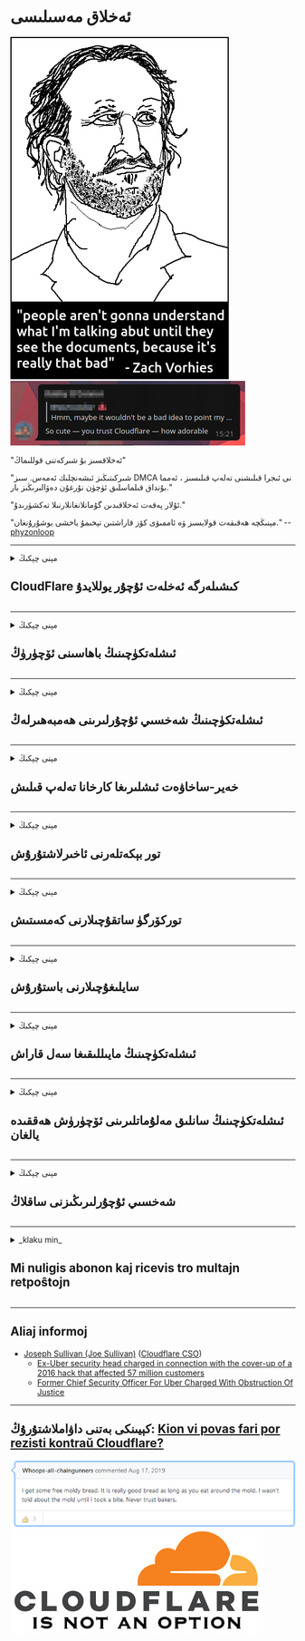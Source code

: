 # ئەخلاق مەسىلىسى

![](../image/itsreallythatbad.jpg)
![](../image/telegram/c81238387627b4bfd3dcd60f56d41626.jpg)

"ئەخلاقسىز بۇ شىركەتنى قوللىماڭ"

"شىركىتىڭىز ئىشەنچلىك ئەمەس. سىز DMCA نى ئىجرا قىلىشنى تەلەپ قىلىسىز ، ئەمما بۇنداق قىلماسلىق ئۈچۈن نۇرغۇن دەۋالىرىڭىز بار."

"ئۇلار پەقەت ئەخلاقىدىن گۇمانلانغانلارنىلا تەكشۈرىدۇ."

"مېنىڭچە ھەقىقەت قولايسىز ۋە ئاممىۋى كۆز قاراشتىن تېخىمۇ ياخشى يوشۇرۇنغان."  -- [phyzonloop](https://twitter.com/phyzonloop)


---


<details>
<summary>مېنى چېكىڭ

## CloudFlare كىشىلەرگە ئەخلەت ئۇچۇر يوللايدۇ
</summary>


Cloudflare Cloudflare بولمىغان ئىشلەتكۈچىلەرگە ئەخلەت خەت ئەۋەتىدۇ.

- پەقەت تاللىغان ئابونتلارغا ئېلېكترونلۇق خەت ئەۋەتىڭ
- ئىشلەتكۈچى «توختا» دېسە ، ئاندىن ئېلېكترونلۇق خەت ئەۋەتىشنى توختىتىڭ

بۇ ئاددىي. ئەمما Cloudflare بۇنىڭغا پەرۋا قىلمايدۇ.
Cloudflare نىڭ ئېيتىشىچە ، ئۇلارنىڭ مۇلازىمىتىنى ئىشلىتىپ بارلىق ئەخلەت خەت ساندۇقى ياكى ھۇجۇم قىلغۇچىلارنى توسىيالايدىكەن.
Cloudflare نى ئاكتىپلىماي تۇرۇپ قانداق قىلىپ Cloudflare نى توختىتالايمىز؟


| 🖼 | 🖼 |
| --- | --- |
| ![](../image/cfspam01.jpg) | ![](../image/cfspam03.jpg) |
| ![](../image/cfspam02.jpg) | ![](../image/cfspambrittany.jpg)<br>![](../image/cfspamtwtr.jpg) |

</details>

---

<details>
<summary>مېنى چېكىڭ

## ئىشلەتكۈچىنىڭ باھاسىنى ئۆچۈرۈڭ
</summary>


Cloudflare سېنزور سەلبىي باھا.
ئەگەر سىز Twitter دا Cloudflare غا قارشى تېكىستنى يوللىسىڭىز ، Cloudflare خىزمەتچىسىدىن «ياق ، ئۇ ئەمەس» دېگەن ئۇچۇر بىلەن جاۋابقا ئېرىشىش پۇرسىتىڭىز بار.
ئەگەر سىز ھەر قانداق بىر تەكشۈرۈش تور بېتىگە سەلبىي باھا يوللىسىڭىز ، ئۇلار ئۇنى تەكشۈرمەكچى بولىدۇ.


| 🖼 | 🖼 |
| --- | --- |
| ![](../image/cfcenrev_01.jpg)<br>![](../image/cfcenrev_02.jpg) | ![](../image/cfcenrev_03.jpg) |

</details>

---

<details>
<summary>مېنى چېكىڭ

## ئىشلەتكۈچىنىڭ شەخسىي ئۇچۇرلىرىنى ھەمبەھىرلەڭ
</summary>


Cloudflare نىڭ زور پاراكەندىچىلىك مەسىلىسى بار.
Cloudflare ساھىبخانلىق تور بېكەتلەردىن ئاغرىنىدىغانلارنىڭ شەخسىي ئۇچۇرلىرىنى ھەمبەھىرلەيدۇ.
ئۇلار بەزىدە ھەقىقىي كىملىكىڭىزنى تەمىنلىشىڭىزنى تەلەپ قىلىدۇ.
ئەگەر پاراكەندىچىلىك سېلىش ، ھۇجۇم قىلىش ، سوقۇشتۇرۇش ياكى ئۆلتۈرۈشنى خالىمىسىڭىز ، ئەڭ ياخشىسى Cloudflared تور بېكىتىدىن يىراق تۇرۇڭ.


| 🖼 | 🖼 |
| --- | --- |
| ![](../image/cfdox_what.jpg) | ![](../image/cfdox_swat.jpg) |
| ![](../image/cfdox_kill.jpg) | ![](../image/cfdox_threat.jpg) |
| ![](../image/cfdox_dox.jpg) | ![](../image/cfdox_ex1.jpg)<br>![](../image/cfdox_ex2.jpg) |

</details>

---

<details>
<summary>مېنى چېكىڭ

## خەير-ساخاۋەت ئىشلىرىغا كارخانا تەلەپ قىلىش
</summary>


CloudFlare خەير-ساخاۋەت ئىشلىرىنى تەلەپ قىلماقتا.
ئامېرىكا شىركىتىنىڭ ياخشى سەۋەبلىرى بار پايدا ئالمايدىغان تەشكىلاتلار بىلەن بىللە خەير-ساخاۋەت ئىشلىرىنى تەلەپ قىلىشى كىشىنى چۆچۈتىدۇ.
ئەگەر سىز كىشىلەرنى توسۇشنى ياكى باشقىلارنىڭ ۋاقتىنى ئىسراپ قىلىشنى ياقتۇرسىڭىز ، Cloudflare خىزمەتچىلىرىگە بىر قىسىم پىسا زاكاز قىلسىڭىز بولىدۇ.


![](../image/cfdonate.jpg)

</details>

---

<details>
<summary>مېنى چېكىڭ

## تور بېكەتلەرنى ئاخىرلاشتۇرۇش
</summary>


تور بېتىڭىز تۇيۇقسىز چۈشۈپ كەتسە قانداق قىلىسىز؟
Cloudflare ئابونتلارنىڭ سەپلىمىسىنى ئۆچۈرۈۋېتىدىغانلىقى ياكى ھېچقانداق ئاگاھلاندۇرۇش بەرمەي مۇلازىمەتنى توختىتىۋاتقانلىقى توغرىسىدا خەۋەرلەر بار.
تېخىمۇ ياخشى تەمىنلىگۈچى تېپىشىڭىزنى تەۋسىيە قىلىمىز.

![](../image/cftmnt.jpg)

</details>

---

<details>
<summary>مېنى چېكىڭ

## توركۆرگۈ ساتقۇچىلارنى كەمسىتىش
</summary>


CloudFlare توردىن باشقا تور كۆرگۈسىز تورداشلارغا دۈشمەنلىك بىلەن مۇئامىلە قىلىش بىلەن بىر ۋاقىتتا ، Firefox نى ئىشلىتىۋاتقانلارغا ئېتىبار بېرىدۇ.
ھەقسىز javascript ئىجرا قىلىشنى توغرا رەت قىلغان تور ئىشلەتكۈچىلىرىمۇ دۈشمەن مۇئامىلىگە ئۇچرايدۇ.
بۇ باراۋەرسىزلىك تور بىتەرەپلىكىنى قالايمىقان ئىشلىتىش ۋە ھوقۇقنى قالايمىقان ئىشلىتىش.

![](../image/browdifftbcx.gif)

- سول تەرەپتە: توركۆرگۈ ، ئوڭ: Chrome. ئوخشاش IP ئادرېس.

![](../image/browserdiff.jpg)

- سول تەرەپتە: توركۆرگۈ Javascript چەكلەنگەن ، Cookie قوزغىتىلغان
- ئوڭدا: Chrome Javascript قوزغىتىلغان ، ساقلانما چەكلەنگەن

![](../image/cfsiryoublocked.jpg)

- Tor (Clearnet IP) بولمىغان QuteBrowser (كىچىك توركۆرگۈچ)

| ***توركۆرگۈ*** | ***داۋالاشقا ئېرىشىش*** |
| --- | --- |
| Tor Browser (Javascript قوزغىتىلدى) | زىيارەت قىلىشقا رۇخسەت قىلىنغان |
| Firefox (Javascript قوزغىتىلدى) | زىيارەت ناچارلاشتى |
| Chromium (Javascript قوزغىتىلدى) | زىيارەت ناچارلاشتى |
| Chromium or Firefox (Javascript چەكلەنگەن) | زىيارەت رەت قىلىندى |
| Chromium or Firefox (Cookie چەكلەنگەن) | زىيارەت رەت قىلىندى |
| QuteBrowser | زىيارەت رەت قىلىندى |
| lynx | زىيارەت رەت قىلىندى |
| w3m | زىيارەت رەت قىلىندى |
| wget | زىيارەت رەت قىلىندى |


نېمىشقا ئاسان رىقابەتنى ھەل قىلىش ئۈچۈن ئاۋاز كۇنۇپكىسىنى ئىشلەتمەيسىز؟

شۇنداق ، ئاۋاز كۇنۇپكىسى بار ، ئەمما ئۇ ھەمىشە Tor ئۈستىدە ئىشلىمەيدۇ.
بۇ ئۇچۇرنى چەككەندە تاپشۇرۇۋالىسىز:

```
كېيىن قايتا سىناڭ
كومپيۇتېرىڭىز ياكى تورىڭىز ئاپتوماتىك سوئال ئەۋەتىشى مۇمكىن.
ئابونتلىرىمىزنى قوغداش ئۈچۈن ، تەلىپىڭىزنى ھازىرچە بىر تەرەپ قىلالمايمىز.
تېخىمۇ كۆپ تەپسىلاتلار ئۈچۈن ياردەم بېتىمىزنى زىيارەت قىلىڭ
```

</details>

---

<details>
<summary>مېنى چېكىڭ

## سايلىغۇچىلارنى باستۇرۇش
</summary>


ئامېرىكا شىتاتلىرىدىكى سايلىغۇچىلار ئەڭ ئاخىرىدا تۇرۇشلۇق شىتاتتىكى دۆلەت ئىشلىرى كاتىپىنىڭ تور بېكىتى ئارقىلىق بېلەت تاشلاشقا تىزىملىتىدۇ.
جۇمھۇرىيەتچىلەر پارتىيىسىنىڭ كونتروللۇقىدىكى دۆلەت ئىشلىرى كاتىپى ئىشخانىسى Cloudflare ئارقىلىق دۆلەت ئىشلىرى كاتىپىنىڭ تور بېتىنى ۋاكالەتچى قىلىپ سايلىغۇچىلارنى باستۇرۇش بىلەن شۇغۇللىنىدۇ.
Cloudflare نىڭ تور ئابونتلىرىغا بولغان دۈشمەنلىك مۇئامىلىسى ، ئۇنىڭ MITM نىڭ يەرشارىنى مەركەزلىك كۆزىتىش نۇقتىسى قىلغان ئورنى ۋە ئۇنىڭ زىيانلىق رولى ئومۇمىي جەھەتتىن كەلگۈسىدىكى سايلىغۇچىلارنى تىزىملاشنى خالىمايدۇ.
بولۇپمۇ ئەركىنلىك تەرەپدارلىرى شەخسىي مەخپىيەتلىكنى قوبۇل قىلىدۇ.
سايلىغۇچىلارنى تىزىملاش جەدۋىلى سايلىغۇچىلارنىڭ سىياسى يۆلىنىشى ، شەخسىي جىسمانىي ئادرېسى ، ئىجتىمائىي كاپالەت نومۇرى ۋە تۇغۇلغان ۋاقتى توغرىسىدىكى سەزگۈر ئۇچۇرلارنى توپلايدۇ.
كۆپىنچە شىتاتلار پەقەت بىر قىسىم ئۇچۇرلارنى ئاشكارا ئېلان قىلىدۇ ، ئەمما Cloudflare بېلەت تاشلاشقا تىزىملاتقاندا بۇ ئۇچۇرلارنىڭ ھەممىسىنى كۆرىدۇ.

شۇنىڭغا دىققەت قىلىڭكى ، قەغەز تىزىملاش Cloudflare دىن ھالقىپ كەتمەيدۇ ، چۈنكى دۆلەت سانلىق مەلۇمات كىرگۈزۈش خىزمەتچىلىرىنىڭ كاتىپى بەلكىم Cloudflare تور بېتىنى ئىشلىتىپ سانلىق مەلۇماتقا كىرىشى مۇمكىن.

| 🖼 | 🖼 |
| --- | --- |
| ![](../image/cfvotm_01.jpg) | ![](../image/cfvotm_02.jpg) |

- Change.org بېلەت توپلاش ۋە ھەرىكەت قوللىنىدىغان داڭلىق تور بېكەت.
“ھەممە يەردىكى كىشىلەر تەشۋىقاتنى باشلىدى ، قوللىغۇچىلارنى سەپەرۋەر قىلدى ۋە قارار چىقارغۇچىلار بىلەن ھەمكارلىشىپ ھەل قىلىش چارىسىنى باشلىدى.”
بەختكە قارشى ، Cloudflare نىڭ تاجاۋۇزچى سۈزگۈچ سەۋەبىدىن نۇرغۇن كىشىلەر change.org نى ئەسلا كۆرەلمەيدۇ.
ئۇلار مۇراجىئەتنامىگە ئىمزا قويۇشتىن توسۇۋاتىدۇ ، شۇڭا ئۇلارنى دېموكراتىك جەرياندىن چىقىرىۋەتتى.
OpenPetition غا ئوخشاش باشقا بۇلۇتسىز سۇپىلارنى ئىشلىتىش مەسىلىنى ھەل قىلىشقا ياردەم بېرىدۇ.

| 🖼 | 🖼 |
| --- | --- |
| ![](../image/changeorgasn.jpg) | ![](../image/changeorgtor.jpg) |

- Cloudflare نىڭ «ئافىنا تۈرى» شىتات ۋە يەرلىك سايلام تور بېكەتلىرىنى ھەقسىز كارخانا دەرىجىلىك قوغداش بىلەن تەمىنلەيدۇ.
ئۇلار «سايلىغۇچىلار سايلام ئۇچۇرى ۋە سايلىغۇچىلارنى تىزىمغا ئالدۇرالايدۇ» دېدى ، ئەمما بۇ يالغان ، چۈنكى نۇرغۇن كىشىلەر تور بېكەتنى پۈتۈنلەي كۆرەلمەيدۇ.

</details>

---

<details>
<summary>مېنى چېكىڭ

## ئىشلەتكۈچىنىڭ مايىللىقىغا سەل قاراش
</summary>


ئەگەر بىر نەرسىنى رەت قىلسىڭىز ، بۇ توغرىدا ئېلېكترونلۇق خەت تاپشۇرۇۋالماسلىقىڭىزنى ئۈمىد قىلىسىز.
Cloudflare ئابونتلارنىڭ ياقتۇرۇشىغا پەرۋا قىلمايدۇ ھەمدە خېرىدارلارنىڭ رۇخسىتىسىز ئۈچىنچى تەرەپ شىركەتلىرى بىلەن سانلىق مەلۇماتلارنى ھەمبەھىرلەيدۇ.
ئەگەر ئۇلارنىڭ ھەقسىز پىلانىنى ئىشلىتىۋاتقان بولسىڭىز ، ئۇلار بەزىدە سىزگە ئېلېكترونلۇق خەت ئەۋەتىپ ئايلىق مۇشتەرى بولۇشنى تەلەپ قىلىدۇ.

![](../image/cfviopl_tp.jpg)

</details>

---

<details>
<summary>مېنى چېكىڭ

## ئىشلەتكۈچىنىڭ سانلىق مەلۇماتلىرىنى ئۆچۈرۈش ھەققىدە يالغان
</summary>


بۇ بۇلۇت بۇلۇت خېرىدارلىرىنىڭ بىلوگىغا ئاساسلانغاندا ، Cloudflare ھېساباتنى ئۆچۈرۈش توغرىسىدا يالغان سۆزلىگەن.
ھازىر نۇرغۇن شىركەتلەر ھېساباتىڭىزنى تاقاپ ياكى ئۆچۈرۈۋەتكەندىن كېيىن سانلىق مەلۇماتلىرىڭىزنى ساقلايدۇ.
كۆپىنچە ياخشى شىركەتلەر ئۆزلىرىنىڭ شەخسىي سىياسىتىدە بۇ توغرىلىق تىلغا ئالىدۇ.
Cloudflare? ياق.

```
2019-08-05 CloudFlare مېنىڭ ھېساباتىمنى ئۆچۈرۈۋەتكەنلىكىنى جەزملەشتۈردى.
2019-10-02 مەن CloudFlare دىن ئېلېكترونلۇق خەت تاپشۇرۇۋالدىم ، چۈنكى مەن بىر خېرىدار.
```

Cloudflare «ئۆچۈرۈش» دېگەن سۆزنى بىلمەيتتى.
ئەگەر ئۇ راستىنلا ئۆچۈرۈلسە ، بۇ سابىق خېرىدار نېمىشقا ئېلېكترونلۇق خەت تاپشۇرۇۋالىدۇ؟
ئۇ يەنە Cloudflare نىڭ مەخپىيەتلىك سىياسىتىنىڭ بۇ توغرىدا تىلغا ئېلىنمىغانلىقىنى تىلغا ئالدى.

```
ئۇلارنىڭ يېڭى مەخپىيەتلىك تۈزۈمىدە بىر يىل سانلىق مەلۇماتنى ساقلاپ قېلىش تىلغا ئېلىنمايدۇ.
```

![](../image/cfviopl_notdel.jpg)

ئەگەر ئۇلارنىڭ مەخپىيەتلىك سىياسىتى يالغان بولسا ، Cloudflare غا قانداقمۇ ئىشىنىسىز؟

</details>

---

<details>
<summary>مېنى چېكىڭ

## شەخسىي ئۇچۇرلىرىڭىزنى ساقلاڭ
</summary>


Cloudflare ھېساباتىنى ئۆچۈرۈش قىيىن.

```
«ھېسابات» تۈرىنى ئىشلىتىپ قوللاش بېلىتى يوللاڭ ،
ھەمدە ئۇچۇر گەۋدىسىدە ھېسابات ئۆچۈرۈشنى تەلەپ قىلىڭ.
ئۆچۈرۈشنى تەلەپ قىلىشتىن ئىلگىرى ھېساباتىڭىزغا تورنامىڭىز ياكى ئىناۋەتلىك كارتىڭىز باغلانماسلىقى كېرەك.
```

بۇ جەزملەشتۈرۈش ئېلخېتىنى تاپشۇرۇۋالىسىز.

![](../image/cf_deleteandkeep.jpg)

«ئۆچۈرۈش تەلىپىڭىزنى بىر تەرەپ قىلىشقا باشلىدۇق» ئەمما «شەخسىي ئۇچۇرلىرىڭىزنى داۋاملىق ساقلايمىز».

بۇنىڭغا «ئىشەنچ» قىلالامسىز؟

</details>

---

<details>
<summary>_klaku min_

## Mi nuligis abonon kaj ricevis tro multajn retpoŝtojn
</summary>


La uzanto nuligis sian 'Cloudflare stream' abonon kaj li ricevas retpoŝtajn memorigilojn ĉiutage por rememorigi lin pri nuligita abono.
Ne estas malaprobita butono. Kiel vi ĉesas ĉi tiun frenezon?

![](../image/barrageemailcancelsubscription.jpg)

Cloudflare diris al ĉi tiu uzanto kontakti subtenteamo kaj peti ĉiujn viajn enhavojn forigi.

- [t](https://web.archive.org/web/20210412165334/https://twitter.com/JohnHaldson/status/1381651569247088650)

</details>

---

## Aliaj informoj

- [Joseph Sullivan (Joe Sullivan)](../cloudflare_inc/cloudflare_members.md) ([Cloudflare CSO](https://twitter.com/eastdakota/status/1296522269313785862))
  - [Ex-Uber security head charged in connection with the cover-up of a 2016 hack that affected 57 million customers](https://www.businessinsider.com/uber-data-hack-security-head-joe-sullivan-charged-cover-up-2020-8)
  - [Former Chief Security Officer For Uber Charged With Obstruction Of Justice](https://www.justice.gov/usao-ndca/pr/former-chief-security-officer-uber-charged-obstruction-justice)


---

## كېيىنكى بەتنى داۋاملاشتۇرۇڭ:   [Kion vi povas fari por rezisti kontraŭ Cloudflare?](ug.action.md)

![](../image/freemoldybread.jpg)
![](../image/cfisnotanoption.jpg)
